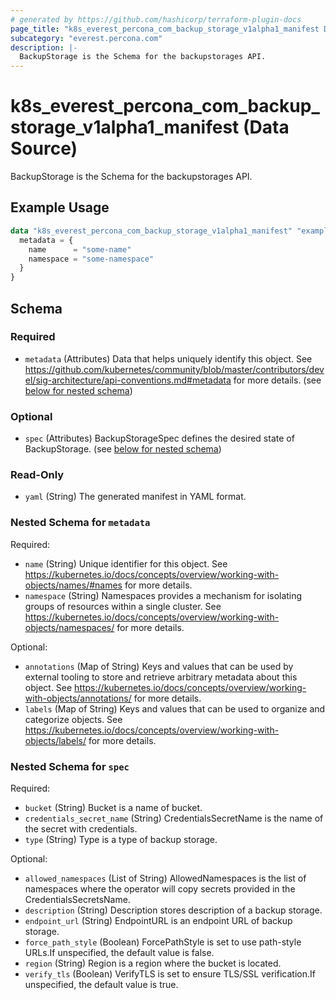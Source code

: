 ```yaml
---
# generated by https://github.com/hashicorp/terraform-plugin-docs
page_title: "k8s_everest_percona_com_backup_storage_v1alpha1_manifest Data Source - terraform-provider-k8s"
subcategory: "everest.percona.com"
description: |-
  BackupStorage is the Schema for the backupstorages API.
---
```


# k8s_everest_percona_com_backup_storage_v1alpha1_manifest (Data Source)

BackupStorage is the Schema for the backupstorages API.

## Example Usage

```terraform
data "k8s_everest_percona_com_backup_storage_v1alpha1_manifest" "example" {
  metadata = {
    name      = "some-name"
    namespace = "some-namespace"
  }
}
```

<!-- schema generated by tfplugindocs -->
## Schema

### Required

- `metadata` (Attributes) Data that helps uniquely identify this object. See https://github.com/kubernetes/community/blob/master/contributors/devel/sig-architecture/api-conventions.md#metadata for more details. (see [below for nested schema](#nestedatt--metadata))

### Optional

- `spec` (Attributes) BackupStorageSpec defines the desired state of BackupStorage. (see [below for nested schema](#nestedatt--spec))

### Read-Only

- `yaml` (String) The generated manifest in YAML format.

<a id="nestedatt--metadata"></a>
### Nested Schema for `metadata`

Required:

- `name` (String) Unique identifier for this object. See https://kubernetes.io/docs/concepts/overview/working-with-objects/names/#names for more details.
- `namespace` (String) Namespaces provides a mechanism for isolating groups of resources within a single cluster. See https://kubernetes.io/docs/concepts/overview/working-with-objects/namespaces/ for more details.

Optional:

- `annotations` (Map of String) Keys and values that can be used by external tooling to store and retrieve arbitrary metadata about this object. See https://kubernetes.io/docs/concepts/overview/working-with-objects/annotations/ for more details.
- `labels` (Map of String) Keys and values that can be used to organize and categorize objects. See https://kubernetes.io/docs/concepts/overview/working-with-objects/labels/ for more details.


<a id="nestedatt--spec"></a>
### Nested Schema for `spec`

Required:

- `bucket` (String) Bucket is a name of bucket.
- `credentials_secret_name` (String) CredentialsSecretName is the name of the secret with credentials.
- `type` (String) Type is a type of backup storage.

Optional:

- `allowed_namespaces` (List of String) AllowedNamespaces is the list of namespaces where the operator will copy secrets provided in the CredentialsSecretsName.
- `description` (String) Description stores description of a backup storage.
- `endpoint_url` (String) EndpointURL is an endpoint URL of backup storage.
- `force_path_style` (Boolean) ForcePathStyle is set to use path-style URLs.If unspecified, the default value is false.
- `region` (String) Region is a region where the bucket is located.
- `verify_tls` (Boolean) VerifyTLS is set to ensure TLS/SSL verification.If unspecified, the default value is true.
